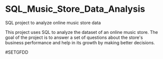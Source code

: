 # SQL_Music_Store_Data_Analysis
SQL project to analyze online music store data 

This project uses SQL to analyze the dataset of an online music store. The goal of the project is to answer a set of questions about the store's business performance and help in its growth by making better decisions.


#SETGFDD
